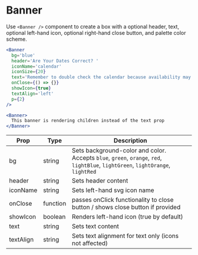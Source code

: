 
# Banner

Use `<Banner />` component to create a box with a optional header, text, optional left-hand icon, optional right-hand close button, and palette color scheme.

```.jsx
<Banner
  bg='blue'
  header='Are Your Dates Correct? '
  iconName='calendar'
  iconSize={20}
  text='Remember to double check the calendar because availability may change depending on your dates.'
  onClose={() => {}}
  showIcon={true}
  textAlign='left'
  p={2}
/>
```

```.jsx
<Banner>
  This banner is rendering children instead of the text prop
</Banner>
```

Prop | Type | Description
---|---|---
bg | string | Sets background-color and color. Accepts `blue`, `green`, `orange`, `red`, `lightBlue`, `lightGreen`, `lightOrange`, `lightRed`
header | string | Sets header content
iconName | string | Sets left-hand svg icon name
onClose | function | passes onClick functionality to close button / shows close button if provided
showIcon | boolean | Renders left-hand icon (true by default)
text | string | Sets text content
textAlign | string | Sets text alignment for text only (icons not affected)
